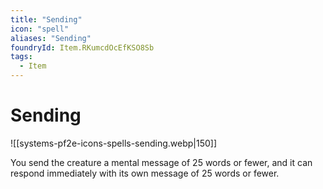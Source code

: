 ```yaml
---
title: "Sending"
icon: "spell"
aliases: "Sending"
foundryId: Item.RKumcdOcEfKSO8Sb
tags:
  - Item
---
```


# Sending
![[systems-pf2e-icons-spells-sending.webp|150]]

You send the creature a mental message of 25 words or fewer, and it can respond immediately with its own message of 25 words or fewer.
